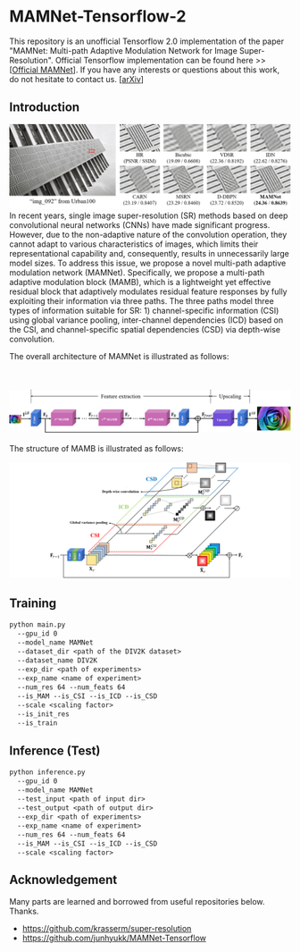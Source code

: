 # MAMNet-Tensorflow-2
This repository is an unofficial Tensorflow 2.0 implementation of the paper "MAMNet: Multi-path Adaptive Modulation Network for Image Super-Resolution". Official Tensorflow implementation can be found here >> [[Official MAMNet](https://github.com/junhyukk/MAMNet-Tensorflow)]. If you have any interests or questions about this work, do not hesitate to contact us.  [[arXiv](https://arxiv.org/abs/1811.12043)]


## Introduction
![teaser_image](figures/teaser_image.png)
In recent years, single image super-resolution (SR) methods based on deep convolutional neural networks (CNNs) have made significant progress. However, due to the non-adaptive nature of the convolution operation, they cannot adapt to various characteristics of images, which limits their representational capability and, consequently, results in unnecessarily large model sizes.
To address this issue, we propose a novel multi-path adaptive modulation network (MAMNet).
Specifically, we propose a multi-path adaptive modulation block (MAMB), which is a lightweight yet effective residual block that adaptively modulates residual feature responses by fully exploiting their information via three paths.
The three paths model three types of information suitable for SR: 1) channel-specific information (CSI) using global variance pooling, inter-channel dependencies (ICD) based on the CSI, and channel-specific spatial dependencies (CSD) via depth-wise convolution.

The overall architecture of MAMNet is illustrated as follows:
<br/><br/><br/><br/>
![MAMNet](figures/MAMNet.png)
<br/><br/>
The structure of MAMB is illustrated as follows:
<br/><br/>
![MAMB](figures/MAMB.png)

## Training

```shell
python main.py
  --gpu_id 0
  --model_name MAMNet
  --dataset_dir <path of the DIV2K dataset>
  --dataset_name DIV2K
  --exp_dir <path of experiments>
  --exp_name <name of experiment> 
  --num_res 64 --num_feats 64 
  --is_MAM --is_CSI --is_ICD --is_CSD 
  --scale <scaling factor> 
  --is_init_res 
  --is_train 
```

## Inference (Test)

``` shell
python inference.py 
  --gpu_id 0 
  --model_name MAMNet 
  --test_input <path of input dir>
  --test_output <path of output dir>
  --exp_dir <path of experiments> 
  --exp_name <name of experiment>  
  --num_res 64 --num_feats 64 
  --is_MAM --is_CSI --is_ICD --is_CSD 
  --scale <scaling factor>
```

## Acknowledgement
Many parts are learned and borrowed from useful repositories below. Thanks.
- https://github.com/krasserm/super-resolution
- https://github.com/junhyukk/MAMNet-Tensorflow

